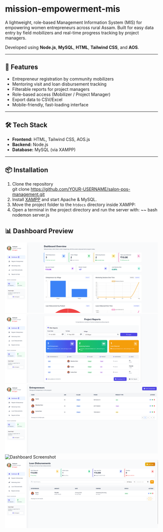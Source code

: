 # mission-empowerment-mis

A lightweight, role-based Management Information System (MIS) for empowering women entrepreneurs across rural Assam. Built for easy data entry by field mobilizers and real-time progress tracking by project managers.

Developed using **Node.js**, **MySQL**, **HTML**, **Tailwind CSS**, and **AOS**.

---

## 🚀 Features

- Entrepreneur registration by community mobilizers
- Mentoring visit and loan disbursement tracking
- Filterable reports for project managers
- Role-based access (Mobilizer / Project Manager)
- Export data to CSV/Excel
- Mobile-friendly, fast-loading interface

---

## 🛠 Tech Stack

- **Frontend:** HTML, Tailwind CSS, AOS.js
- **Backend:** Node.js 
- **Database:** MySQL (via XAMPP)

---

## 📦 Installation
1. Clone the repository  
   git clone https://github.com/YOUR-USERNAME/salon-pos-management.git
2. Install [XAMPP](https://www.apachefriends.org/) and start Apache & MySQL.
3. Move the project folder to the `htdocs` directory inside XAMPP:
4. Open a terminal in the project directory and run the server with: ~~ bash nodemon server.js

## 📊 Dashboard Preview

![Dashboard Screenshot](screenshots/dashboard.png)
![Dashboard Screenshot](screenshots/report.png)
![Dashboard Screenshot](screenshots/register.png)
![Dashboard Screenshot](screenshots/vist.png)
![Dashboard Screenshot](screenshots/loan.png)
